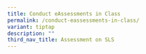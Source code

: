 ```yaml
---
title: Conduct eAssessments in Class
permalink: /conduct-eassessments-in-class/
variant: tiptap
description: ""
third_nav_title: Assessment on SLS
---
```

